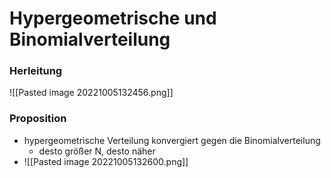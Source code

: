 # Hypergeometrische und Binomialverteilung

### Herleitung
![[Pasted image 20221005132456.png]]

### Proposition
+ hypergeometrische Verteilung konvergiert gegen die Binomialverteilung
	+ desto größer N, desto näher
+ ![[Pasted image 20221005132600.png]]